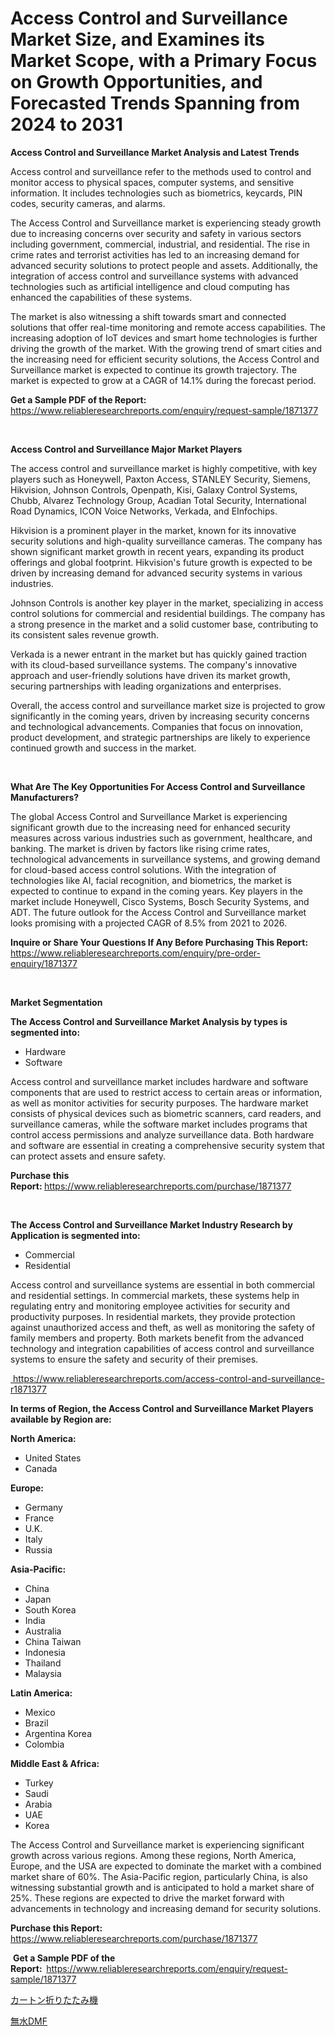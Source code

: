 <p><h1>Access Control and Surveillance Market Size, and Examines its Market Scope, with a Primary Focus on Growth Opportunities, and Forecasted Trends Spanning from 2024 to 2031</h1></p><p><strong>Access Control and Surveillance Market Analysis and Latest Trends</strong></p>
<p><p>Access control and surveillance refer to the methods used to control and monitor access to physical spaces, computer systems, and sensitive information. It includes technologies such as biometrics, keycards, PIN codes, security cameras, and alarms.</p><p>The Access Control and Surveillance market is experiencing steady growth due to increasing concerns over security and safety in various sectors including government, commercial, industrial, and residential. The rise in crime rates and terrorist activities has led to an increasing demand for advanced security solutions to protect people and assets. Additionally, the integration of access control and surveillance systems with advanced technologies such as artificial intelligence and cloud computing has enhanced the capabilities of these systems.</p><p>The market is also witnessing a shift towards smart and connected solutions that offer real-time monitoring and remote access capabilities. The increasing adoption of IoT devices and smart home technologies is further driving the growth of the market. With the growing trend of smart cities and the increasing need for efficient security solutions, the Access Control and Surveillance market is expected to continue its growth trajectory. The market is expected to grow at a CAGR of 14.1% during the forecast period.</p></p>
<p><strong>Get a Sample PDF of the Report:&nbsp;</strong> <a href="https://www.reliableresearchreports.com/enquiry/request-sample/1871377">https://www.reliableresearchreports.com/enquiry/request-sample/1871377</a></p>
<p>&nbsp;</p>
<p><strong>Access Control and Surveillance Major Market Players</strong></p>
<p><p>The access control and surveillance market is highly competitive, with key players such as Honeywell, Paxton Access, STANLEY Security, Siemens, Hikvision, Johnson Controls, Openpath, Kisi, Galaxy Control Systems, Chubb, Alvarez Technology Group, Acadian Total Security, International Road Dynamics, ICON Voice Networks, Verkada, and EInfochips.</p><p>Hikvision is a prominent player in the market, known for its innovative security solutions and high-quality surveillance cameras. The company has shown significant market growth in recent years, expanding its product offerings and global footprint. Hikvision's future growth is expected to be driven by increasing demand for advanced security systems in various industries.</p><p>Johnson Controls is another key player in the market, specializing in access control solutions for commercial and residential buildings. The company has a strong presence in the market and a solid customer base, contributing to its consistent sales revenue growth.</p><p>Verkada is a newer entrant in the market but has quickly gained traction with its cloud-based surveillance systems. The company's innovative approach and user-friendly solutions have driven its market growth, securing partnerships with leading organizations and enterprises.</p><p>Overall, the access control and surveillance market size is projected to grow significantly in the coming years, driven by increasing security concerns and technological advancements. Companies that focus on innovation, product development, and strategic partnerships are likely to experience continued growth and success in the market.</p></p>
<p>&nbsp;</p>
<p><strong>What Are The Key Opportunities For Access Control and Surveillance Manufacturers?</strong></p>
<p><p>The global Access Control and Surveillance Market is experiencing significant growth due to the increasing need for enhanced security measures across various industries such as government, healthcare, and banking. The market is driven by factors like rising crime rates, technological advancements in surveillance systems, and growing demand for cloud-based access control solutions. With the integration of technologies like AI, facial recognition, and biometrics, the market is expected to continue to expand in the coming years. Key players in the market include Honeywell, Cisco Systems, Bosch Security Systems, and ADT. The future outlook for the Access Control and Surveillance market looks promising with a projected CAGR of 8.5% from 2021 to 2026.</p></p>
<p><strong>Inquire or Share Your Questions If Any Before Purchasing This Report:</strong> <a href="https://www.reliableresearchreports.com/enquiry/pre-order-enquiry/1871377">https://www.reliableresearchreports.com/enquiry/pre-order-enquiry/1871377</a></p>
<p>&nbsp;</p>
<p><strong>Market Segmentation</strong></p>
<p><strong>The Access Control and Surveillance Market Analysis by types is segmented into:</strong></p>
<p><ul><li>Hardware</li><li>Software</li></ul></p>
<p><p>Access control and surveillance market includes hardware and software components that are used to restrict access to certain areas or information, as well as monitor activities for security purposes. The hardware market consists of physical devices such as biometric scanners, card readers, and surveillance cameras, while the software market includes programs that control access permissions and analyze surveillance data. Both hardware and software are essential in creating a comprehensive security system that can protect assets and ensure safety.</p></p>
<p><strong>Purchase this Report:&nbsp;</strong><a href="https://www.reliableresearchreports.com/purchase/1871377">https://www.reliableresearchreports.com/purchase/1871377</a></p>
<p>&nbsp;</p>
<p><strong>The Access Control and Surveillance Market Industry Research by Application is segmented into:</strong></p>
<p><ul><li>Commercial</li><li>Residential</li></ul></p>
<p><p>Access control and surveillance systems are essential in both commercial and residential settings. In commercial markets, these systems help in regulating entry and monitoring employee activities for security and productivity purposes. In residential markets, they provide protection against unauthorized access and theft, as well as monitoring the safety of family members and property. Both markets benefit from the advanced technology and integration capabilities of access control and surveillance systems to ensure the safety and security of their premises.</p></p>
<p><a href="https://www.reliableresearchreports.com/access-control-and-surveillance-r1871377">&nbsp;https://www.reliableresearchreports.com/access-control-and-surveillance-r1871377</a></p>
<p><strong>In terms of Region, the Access Control and Surveillance Market Players available by Region are:</strong></p>
<p>
    <p> <strong> North America: </strong>
        <ul>
            <li>United States</li>
            <li>Canada</li>
        </ul>
        </p> 
    <p> <strong> Europe: </strong>
        <ul>
            <li>Germany</li>
            <li>France</li>
            <li>U.K.</li>
            <li>Italy</li>
            <li>Russia</li>
        </ul>
        </p> 
    <p> <strong> Asia-Pacific: </strong>
        <ul>
            <li>China</li>
            <li>Japan</li>
            <li>South Korea</li>
            <li>India</li>
            <li>Australia</li>
            <li>China Taiwan</li>
            <li>Indonesia</li>
            <li>Thailand</li>
            <li>Malaysia</li>
        </ul>
        </p> 
    <p> <strong> Latin America: </strong>
        <ul>
            <li>Mexico</li>
            <li>Brazil</li>
            <li>Argentina Korea</li>
            <li>Colombia</li>
        </ul>
        </p> 
    <p> <strong> Middle East & Africa: </strong>
        <ul>
            <li>Turkey</li>
            <li>Saudi</li>
            <li>Arabia</li>
            <li>UAE</li>
            <li>Korea</li>
        </ul>
    </p>
    </p>
<p><p>The Access Control and Surveillance market is experiencing significant growth across various regions. Among these regions, North America, Europe, and the USA are expected to dominate the market with a combined market share of 60%. The Asia-Pacific region, particularly China, is also witnessing substantial growth and is anticipated to hold a market share of 25%. These regions are expected to drive the market forward with advancements in technology and increasing demand for security solutions.</p></p>
<p><strong>Purchase this Report: </strong><a href="https://www.reliableresearchreports.com/purchase/1871377">https://www.reliableresearchreports.com/purchase/1871377</a></p>
<p>&nbsp;<strong>Get a Sample PDF of the Report:&nbsp;&nbsp;</strong><a href="https://www.reliableresearchreports.com/enquiry/request-sample/1871377">https://www.reliableresearchreports.com/enquiry/request-sample/1871377</a></p>
<p><strong></strong></p>
<p><p><a href="https://medium.com/@jasoniller59/%E3%82%AB%E3%83%BC%E3%83%88%E3%83%B3%E6%8A%98%E3%82%8A%E3%81%9F%E3%81%9F%E3%81%BF%E6%A9%9F%E3%81%AE%E5%B8%82%E5%A0%B4%E3%82%B7%E3%82%A7%E3%82%A2%E3%81%AE%E9%80%B2%E5%8C%96%E3%81%A8%E5%B8%82%E5%A0%B4%E6%88%90%E9%95%B7%E3%83%88%E3%83%AC%E3%83%B3%E3%83%892024%E5%B9%B4-2031%E5%B9%B4-df8b576303e8">カートン折りたたみ機</a></p><p><a href="https://medium.com/@nayelibosco2023/%E7%84%A1%E6%B0%B4dmf%E5%B8%82%E5%A0%B4%E5%B1%95%E6%9C%9B-%E6%A5%AD%E7%95%8C%E3%81%AE%E6%A6%82%E8%A6%81%E3%81%A8%E4%BA%88%E6%B8%AC-2024%E5%B9%B4%E3%81%8B%E3%82%892031%E5%B9%B4-24d8fff18672">無水DMF</a></p></p>